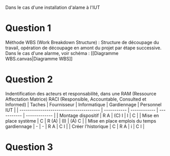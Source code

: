 Dans le cas d'une installation d'alame à l'IUT
# Question 1
Méthode WBS (Work Breakdown Structure) : Structure de découpage du travail, opération de découpage en amont du projet par étape successive.
Dans le cas d'une alarme, voir schéma : [[Diagramme WBS.canvas|Diagramme WBS]]
# Question 2
Indentification des acteurs et responsabilité, dans une RAM (Ressource Affectation Matrice)
RACI (Responsible, Accountable, Consulted et Informed)
| Taches                                  | Fournisseur | Informatique | Gardiennage | Personnel IUT |
| --------------------------------------- | ----------- | ------------ | ----------- | ------------- |
| Montage dispositif                      | R A         | (C) I        | I           | C             |
| Mise en place système                   | C           | R (A)        | (I)         | (A) C         |
| Mise en place emplois du temps gardiennage | -            | -             | R A            | C I              |
| Créer l'historique                            | C            | R A             | i            | C I              |
# Question 3
